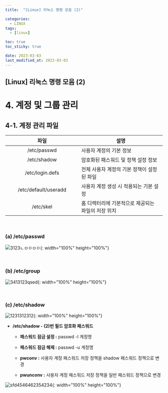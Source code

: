 ```yaml
---
title:  "[Linux] 리눅스 명령 모음 (2)" 

categories:
  - LINUX
tags:
  - [linux]

toc: true
toc_sticky: true

date: 2023-03-03
last_modified_at: 2023-03-03
---
```

[Linux] 리눅스 명령 모음 (2) 
---

<style>
table {
    font-size: 12pt;
}
table th:first-of-type {
    width: 5%;
}
table th:nth-of-type(2) {
    width: 15%;
}
table th:nth-of-type(3) {
    width: 50%;
}
table th:nth-of-type(4) {
    width: 30%;
}
</style>


# 4. 계정 및 그룹 관리

## 4-1. 계정 관리 파일

|파일|설명|
|:---:|---|
|/etc/passwd|사용자 계정의 기본 정보|
|/etc/shadow|암호화된 패스워드 및 정책 설정 정보|
|/etc/login.defs|전체 사용자 계정의 기본 정책이 설정된 파일|
|/etc/default/useradd|사용자 계정 생성 시 적용되는 기본 설정|
|/etc/skel|홈 디렉터리에 기본적으로 제공되는 파일의 저장 위치|

<br>

### (a) /etc/passwd
![3123ㄴㅁㅇㅁㅇ](https://user-images.githubusercontent.com/42735894/222876642-9031e30a-9556-444c-b1fa-a5c4c3a11463.png){: width="100%" height="100%"}

<br>

### (b) /etc/group
![3413123qsed](https://user-images.githubusercontent.com/42735894/222876930-348e5089-4d6c-47eb-a013-987a11e197e1.png){: width="100%" height="100%"}

<br>

### (c) /etc/shadow
![1231312312](https://user-images.githubusercontent.com/42735894/222876931-76ce99a5-dc87-415e-b661-15b243be1b90.png){: width="100%" height="100%"}

- **/etc/shadow - (2)번 필드 암호화 패스워드**

    - **패스워드 잠금 설정 :** passwd -l 계정명

    - **패스워드 잠금 해제 :** passwd -u 계정명

    - **pwconv :** 사용자 계정 패스워드 저장 정책을 shadow 패스워드 정책으로 변경

    - **pwunconv :** 사용자 계정 패스워드 저장 정책을 일반 패스워드 정책으로 변경

![sfd4546462354234](https://user-images.githubusercontent.com/42735894/222877114-9caa97e0-8be9-4a37-aa2f-2ab8e08f94c5.png){: width="100%" height="100%"}
